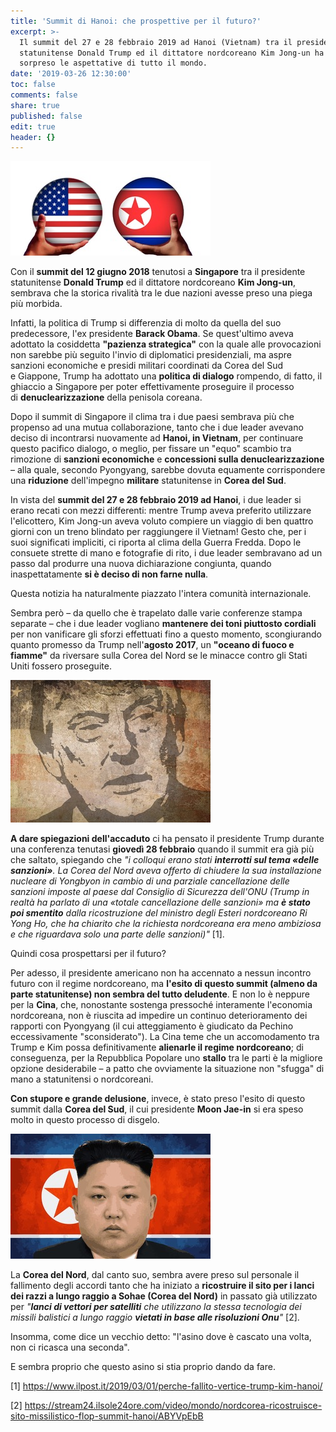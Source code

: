 ```yaml
---
title: 'Summit di Hanoi: che prospettive per il futuro?'
excerpt: >-
  Il summit del 27 e 28 febbraio 2019 ad Hanoi (Vietnam) tra il presidente
  statunitense Donald Trump ed il dittatore nordcoreano Kim Jong-un ha deluso e
  sorpreso le aspettative di tutto il mondo.
date: '2019-03-26 12:30:00'
toc: false
comments: false
share: true
published: false
edit: true
header: {}
---
```

[![Usa North Korea Conflict](/assets/images/usa-2893863_960_720.jpeg)](https://pixabay.com/photos/usa-north-korea-conflict-trump-2893863/)

Con il **summit del 12 giugno 2018**  tenutosi a **Singapore** tra il presidente statunitense **Donald Trump** ed il dittatore nordcoreano **Kim Jong-un**, sembrava che la storica rivalità tra le due nazioni avesse preso una piega più morbida.

Infatti, la politica di Trump si differenzia di molto da quella del suo predecessore, l'ex presidente **Barack Obama**. Se quest'ultimo aveva adottato la cosiddetta **"pazienza strategica"** con la quale alle provocazioni non sarebbe più seguito l'invio di diplomatici presidenziali, ma aspre sanzioni economiche e presidi militari coordinati da Corea del Sud e Giappone, Trump ha adottato una **politica di dialogo** rompendo, di fatto, il ghiaccio a Singapore per poter effettivamente proseguire il processo di **denuclearizzazione** della penisola coreana.

Dopo il summit di Singapore il clima tra i due paesi sembrava più che propenso ad una mutua collaborazione, tanto che i due leader avevano deciso di incontrarsi nuovamente ad **Hanoi, in Vietnam**, per continuare questo pacifico dialogo, o meglio, per fissare un "equo" scambio tra rimozione di **sanzioni economiche** e **concessioni sulla denuclearizzazione** – alla quale, secondo Pyongyang, sarebbe dovuta equamente corrispondere una **riduzione** dell'impegno **militare** statunitense in **Corea del Sud**.

In vista del **summit del 27 e 28 febbraio 2019 ad Hanoi**, i due leader si erano recati con mezzi differenti: mentre Trump aveva preferito utilizzare l'elicottero, Kim Jong-un aveva voluto compiere un viaggio di ben quattro giorni con un treno blindato per raggiungere il Vietnam! Gesto che, per i suoi significati impliciti, ci riporta al clima della Guerra Fredda. Dopo le consuete strette di mano e fotografie di rito, i due leader sembravano ad un passo dal produrre una nuova dichiarazione congiunta, quando inaspettatamente **si è deciso di non farne nulla**.

Questa notizia ha naturalmente piazzato l'intera comunità internazionale.

Sembra però – da quello che è trapelato dalle varie conferenze stampa separate – che i due leader vogliano **mantenere dei toni piuttosto cordiali** per non vanificare gli sforzi effettuati fino a questo momento, scongiurando quanto promesso da Trump nell'**agosto 2017**, un **"oceano di fuoco e fiamme"** da riversare sulla Corea del Nord se le minacce contro gli Stati Uniti fossero proseguite.

[![Trump Us President Usa](/assets/images/trump-1822121_960_720.jpeg)](https://pixabay.com/illustrations/trump-us-president-usa-policy-1822121/)

**A dare spiegazioni dell'accaduto** ci ha pensato il presidente Trump durante una conferenza tenutasi **giovedì 28 febbraio** quando il summit era già più che saltato, spiegando che _"i colloqui erano stati **interrotti sul tema «delle sanzioni»**. La Corea del Nord aveva offerto di chiudere la sua installazione nucleare di Yongbyon in cambio di una parziale cancellazione delle sanzioni imposte al paese dal Consiglio di Sicurezza dell'ONU (Trump in realtà ha parlato di una «totale cancellazione delle sanzioni» ma **è stato poi smentito** dalla ricostruzione del ministro degli Esteri nordcoreano Ri Yong Ho, che ha chiarito che la richiesta nordcoreana era meno ambiziosa e che riguardava solo una parte delle sanzioni)"_ \[1].

Quindi cosa prospettarsi per il futuro?

Per adesso, il presidente americano non ha accennato a nessun incontro futuro con il regime nordcoreano, ma **l'esito di questo summit (almeno da parte statunitense) non sembra del tutto deludente**. E non lo è neppure per la **Cina**, che, nonostante sostenga pressoché interamente l'economia nordcoreana, non è riuscita ad impedire un continuo deterioramento dei rapporti con Pyongyang (il cui atteggiamento è giudicato da Pechino eccessivamente "sconsiderato"). La Cina teme che un accomodamento tra Trump e Kim possa definitivamente **alienarle il regime nordcoreano**; di conseguenza, per la Repubblica Popolare uno **stallo** tra le parti è la migliore opzione desiderabile – a patto che ovviamente la situazione non "sfugga" di mano a statunitensi o nordcoreani.

**Con stupore e grande delusione**, invece, è stato preso l'esito di questo summit dalla **Corea del Sud**, il cui presidente **Moon Jae-in** si era speso molto in questo processo di disgelo.


[![North Korea Kim Jong-Un Supreme](/assets/images/north-korea-2972195_960_720.jpeg)](https://pixabay.com/illustrations/north-korea-kim-jong-un-2972195/)

La **Corea del Nord**, dal canto suo, sembra avere preso sul personale il fallimento degli accordi tanto che ha iniziato a **ricostruire il sito per i lanci dei razzi a lungo raggio a Sohae (Corea del Nord)** in passato già utilizzato per _"**lanci di vettori per satelliti** che utilizzano la stessa tecnologia dei missili balistici a lungo raggio **vietati in base alle risoluzioni Onu**"_ \[2].

Insomma, come dice un vecchio detto: "l'asino dove è cascato una volta, non ci ricasca una seconda".

E sembra proprio che questo asino si stia proprio dando da fare.

\[1] <https://www.ilpost.it/2019/03/01/perche-fallito-vertice-trump-kim-hanoi/>

\[2] <https://stream24.ilsole24ore.com/video/mondo/nordcorea-ricostruisce-sito-missilistico-flop-summit-hanoi/ABYVpEbB>
